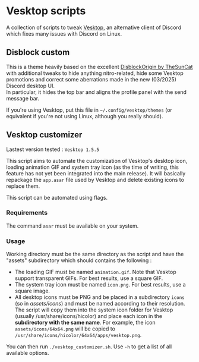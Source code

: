 # Vesktop scripts

A collection of scripts to tweak [Vesktop](https://github.com/Vencord/Vesktop), an alternative client of Discord which fixes many issues with Discord on Linux.

## Disblock custom
This is a theme heavily based on the excellent [DisblockOrigin by TheSunCat](https://codeberg.org/AllPurposeMat/Disblock-Origin) with additional tweaks to hide anything nitro-related, hide some Vesktop promotions and correct some aberrations made in the new (03/2025) Discord desktop UI.  
In particular, it hides the top bar and aligns the profile panel with the send message bar.  
  
If you're using Vesktop, put this file in `~/.config/vesktop/themes` (or equivalent if you're not using Linux, although you really should).

## Vesktop customizer
Lastest version tested : `Vesktop 1.5.5`

This script aims to automate the customization of Vesktop's desktop icon, loading animation GIF and system tray icon (as the time of writing, this feature has not yet been integrated into the main release). It will basically repackage the `app.asar` file used by Vesktop and delete existing icons to replace them.

This script can be automated using flags.

### Requirements

The command `asar` must be available on your system.

### Usage

Working directory must be the same directory as the script and have the "assets" subdirectory which should contains the following :

- The loading GIF must be named `animation.gif`. Note that Vesktop support transparent GIFs. For best results, use a square GIF.
- The system tray icon must be named `icon.png`. For best results, use a square image.
- All desktop icons must be PNG and be placed in a subdirectory `icons` (so in *assets/icons*) and must be named according to their resolution. The script will copy them into the system icon folder for Vesktop (usually /usr/share/icons/hicolor) and place each icon in the **subdirectory with the same name**. For example, the icon `assets/icons/64x64.png` will be copied to `/usr/share/icons/hicolor/64x64/apps/vesktop.png`. 

You can then run `./vesktop_customizer.sh`. Use `-h` to get a list of all available options.
